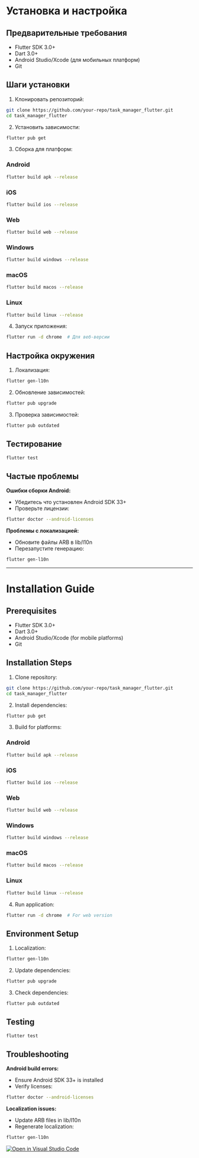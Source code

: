 # Установка и настройка

## Предварительные требования
- Flutter SDK 3.0+
- Dart 3.0+
- Android Studio/Xcode (для мобильных платформ)
- Git

## Шаги установки

1. Клонировать репозиторий:
```bash
git clone https://github.com/your-repo/task_manager_flutter.git
cd task_manager_flutter
```

2. Установить зависимости:
```bash
flutter pub get
```

3. Сборка для платформ:

### Android
```bash
flutter build apk --release
```

### iOS
```bash
flutter build ios --release
```

### Web
```bash
flutter build web --release
```

### Windows
```bash
flutter build windows --release
```

### macOS
```bash
flutter build macos --release
```

### Linux
```bash
flutter build linux --release
```

4. Запуск приложения:
```bash
flutter run -d chrome  # Для веб-версии
```

## Настройка окружения

1. Локализация:
```bash
flutter gen-l10n
```

2. Обновление зависимостей:
```bash
flutter pub upgrade
```

3. Проверка зависимостей:
```bash
flutter pub outdated
```

## Тестирование
```bash
flutter test
```

## Частые проблемы

**Ошибки сборки Android:**
- Убедитесь что установлен Android SDK 33+
- Проверьте лицензии:
```bash
flutter doctor --android-licenses
```

**Проблемы с локализацией:**
- Обновите файлы ARB в lib/l10n
- Перезапустите генерацию:
```bash
flutter gen-l10n
```

---

# Installation Guide

## Prerequisites
- Flutter SDK 3.0+
- Dart 3.0+
- Android Studio/Xcode (for mobile platforms)
- Git

## Installation Steps

1. Clone repository:
```bash
git clone https://github.com/your-repo/task_manager_flutter.git
cd task_manager_flutter
```

2. Install dependencies:
```bash
flutter pub get
```

3. Build for platforms:

### Android
```bash
flutter build apk --release
```

### iOS
```bash
flutter build ios --release
```

### Web
```bash
flutter build web --release
```

### Windows
```bash
flutter build windows --release
```

### macOS
```bash
flutter build macos --release
```

### Linux
```bash
flutter build linux --release
```

4. Run application:
```bash
flutter run -d chrome  # For web version
```

## Environment Setup

1. Localization:
```bash
flutter gen-l10n
```

2. Update dependencies:
```bash
flutter pub upgrade
```

3. Check dependencies:
```bash
flutter pub outdated
```

## Testing
```bash
flutter test
```

## Troubleshooting

**Android build errors:**
- Ensure Android SDK 33+ is installed
- Verify licenses:
```bash
flutter doctor --android-licenses
```

**Localization issues:**
- Update ARB files in lib/l10n
- Regenerate localization:
```bash
flutter gen-l10n
```

[![Open in Visual Studio Code](https://img.shields.io/static/v1?logo=visualstudiocode&label=&message=Open%20in%20VS%20Code&labelColor=2c2c32&color=007acc)](https://open.vscode.dev/your-org/task_manager_flutter)
